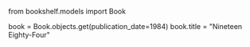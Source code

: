 from bookshelf.models import Book

book = Book.objects.get(publication_date=1984)
book.title = "Nineteen Eighty-Four" 